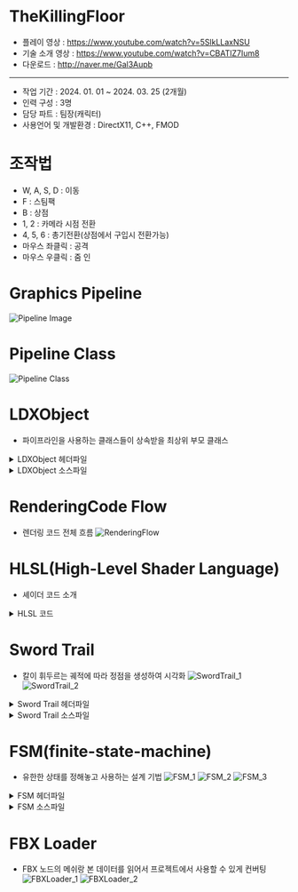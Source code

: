 # TheKillingFloor
* 플레이 영상 : <https://www.youtube.com/watch?v=5SlkLLaxNSU>
* 기술 소개 영상 : <https://www.youtube.com/watch?v=CBATlZ7Ium8>
* 다운로드 : <http://naver.me/Gal3Aupb>
***
* 작업 기간 : 2024. 01. 01 ~ 2024. 03. 25 (2개월)
* 인력 구성 : 3명
* 담당 파트 : 팀장(캐릭터)
* 사용언어 및 개발환경 : DirectX11, C++, FMOD
# 조작법    
* W, A, S, D : 이동
* F : 스팀팩
* B : 상점
* 1, 2 : 카메라 시점 전환
* 4, 5, 6 : 총기전환(상점에서 구입시 전환가능)
* 마우스 좌클릭 : 공격
* 마우스 우클릭 : 줌 인
# Graphics Pipeline
![Pipeline Image](https://github.com/Eruien/TheKillingFloor_DirectX11_TeamProject/blob/main/Image/Pipeline.png)
# Pipeline Class
![Pipeline Class](https://github.com/Eruien/TheKillingFloor_DirectX11_TeamProject/blob/main/Image/PipelineClass.png)
# LDXObject
* 파이프라인을 사용하는 클래스들이 상속받을 최상위 부모 클래스
<details>
<summary> LDXObject 헤더파일</summary>
	
```cpp
// 그래픽 파이프 라인과 관련된 버퍼
// 파이프 라인에 넣어줄 정점 배열(m_VertexList)
// m_VertexList 배열에 SimpleVertex는 PNCT(Position, Normal, Color, Texture) 데이터로 구성

class LDXObject
{
public:
	ComPtr<ID3D11Device> m_pDevice;
	ComPtr<ID3D11DeviceContext> m_pImmediateContext;
	ComPtr<ID3D11Buffer> m_pVertexBuffer;
	ComPtr<ID3D11Buffer> m_pIndexBuffer;
	ComPtr<ID3D11Buffer> m_pConstantBuffer;
	ComPtr<ID3D11InputLayout> m_pVertexLayout;
	std::vector<SimpleVertex> m_VertexList;
	std::vector<DWORD> m_IndexList;
	LTexture* m_Tex = nullptr;
	LShader* m_Shader = nullptr;
	CB_Data m_cbData;
public:
	void Set();
	virtual bool CreateVertexData();
	virtual bool CreateIndexData();
	virtual bool CreateVertexBuffer();
	virtual bool CreateIndexBuffer();
	virtual bool CreateConstantBuffer();
	virtual bool CreateLayout();
	virtual bool Create(std::wstring shaderFileName, std::wstring texFileName);
public:
	virtual bool Init();
	virtual bool Frame();
	virtual bool PreRender();
	virtual bool Render();
	virtual bool PostRender();
	virtual bool Release();
public:
	virtual ~LDXObject() {}
};
```

</details>

<details>
<summary> LDXObject 소스파일</summary>
	
```cpp
// 정점 구조체(SimpleVertex) * 구조체 개수 만큼 메모리 할당
// initialData에는 m_VertexList 배열의 처음 주소 할당
// IndexBuffer, ConstantBuffer도 비슷한 방식으로 생성
bool LDXObject::CreateVertexBuffer()
{    
    D3D11_BUFFER_DESC bufferDesc;
	ZeroMemory(&bufferDesc, sizeof(bufferDesc));
	bufferDesc.ByteWidth = sizeof(SimpleVertex) * m_VertexList.size();
	bufferDesc.Usage = D3D11_USAGE_DEFAULT;
	bufferDesc.BindFlags = D3D11_BIND_VERTEX_BUFFER;

	D3D11_SUBRESOURCE_DATA initialData;
	ZeroMemory(&initialData, sizeof(initialData));
	initialData.pSysMem = &m_VertexList.at(0);

	HRESULT hr = m_pDevice->CreateBuffer(
		&bufferDesc,
		&initialData,
		m_pVertexBuffer.GetAddressOf());

	if (FAILED(hr))
	{
		MessageBoxA(NULL, "Create VertexBuffer Error", "Error Box", MB_OK);
		return false;
	}

	return true;
}

bool LDXObject::CreateIndexBuffer()
{
	if (m_IndexList.size() == 0) return true;

	D3D11_BUFFER_DESC bufferDesc;
	ZeroMemory(&bufferDesc, sizeof(bufferDesc));
	bufferDesc.ByteWidth = sizeof(DWORD) * m_IndexList.size();
	bufferDesc.Usage = D3D11_USAGE_DYNAMIC;
	bufferDesc.BindFlags = D3D11_BIND_INDEX_BUFFER;
	bufferDesc.CPUAccessFlags = D3D11_CPU_ACCESS_WRITE;

	D3D11_SUBRESOURCE_DATA initialData;
	ZeroMemory(&initialData, sizeof(initialData));
	initialData.pSysMem = &m_IndexList.at(0);

	HRESULT hr = m_pDevice->CreateBuffer(
		&bufferDesc,
		&initialData,
		m_pIndexBuffer.GetAddressOf());

	if (FAILED(hr))
	{
		MessageBoxA(NULL, "Create IndexBuffer Error", "Error Box", MB_OK);
		return false;
	}

	return true;
}

bool LDXObject::CreateConstantBuffer()
{
	D3D11_BUFFER_DESC bufferDesc{};
	ZeroMemory(&bufferDesc, sizeof(bufferDesc));

	bufferDesc.ByteWidth = sizeof(CB_Data);
	bufferDesc.Usage = D3D11_USAGE_DEFAULT;
	bufferDesc.BindFlags = D3D11_BIND_CONSTANT_BUFFER;
	HRESULT hr = m_pDevice->CreateBuffer(
		&bufferDesc,
		nullptr,
		m_pConstantBuffer.GetAddressOf());

	if (FAILED(hr))
	{
		MessageBoxA(NULL, "Create ConstantBuffer Error", "Error Box", MB_OK);
		return false;
	}

	return true;
}

// 파이프 라인 정점(Vertex) 레이아웃(Layout) 설정
// 현재 프로젝트에서는 PNCT(Position, Normal, Color, Texture) 데이터를 사용
bool LDXObject::CreateLayout()
{
	D3D11_INPUT_ELEMENT_DESC layout[] =
	{
		{ "POSITION", 0, DXGI_FORMAT_R32G32B32_FLOAT, 0,  0, D3D11_INPUT_PER_VERTEX_DATA, 0 },
		{ "NORMAL",   0, DXGI_FORMAT_R32G32B32_FLOAT, 0, 12, D3D11_INPUT_PER_VERTEX_DATA, 0 },
		{ "COLOR",    0, DXGI_FORMAT_R32G32B32A32_FLOAT, 0, 24, D3D11_INPUT_PER_VERTEX_DATA, 0 },
		{ "TEXCOORD", 0, DXGI_FORMAT_R32G32_FLOAT,    0, 40, D3D11_INPUT_PER_VERTEX_DATA, 0 },
	};

	HRESULT hr = m_pDevice->CreateInputLayout(
		layout, sizeof(layout) / sizeof(layout[0]),
		m_Shader->m_pVSBlob->GetBufferPointer(),
		m_Shader->m_pVSBlob->GetBufferSize(),
		m_pVertexLayout.GetAddressOf());

	if (FAILED(hr))
	{
		MessageBoxA(NULL, "Create Input Layout Error", "Error Box", MB_OK);
		return false;
	}

	return true;
}

// 렌더링 작업전에 사전 작업처리 PreRender 함수
bool LDXObject::PreRender()
{
	m_pImmediateContext->IASetInputLayout(m_pVertexLayout.Get());
	m_pImmediateContext->VSSetConstantBuffers(0, 1, m_pConstantBuffer.GetAddressOf());

	if (m_Shader)
	{
		// VS와PS Shader를 stage에 세팅
		m_Shader->Apply();
	}

	if (m_Tex)
	{
		// PSSetShaderResources // ps에 m_pTexSRV 세팅
		m_Tex->Apply();
	}

	UINT stride = sizeof(SimpleVertex);
	UINT offset = 0;
	m_pImmediateContext->IASetVertexBuffers(0, 1, m_pVertexBuffer.GetAddressOf(), &stride, &offset);
	m_pImmediateContext->IASetPrimitiveTopology(D3D11_PRIMITIVE_TOPOLOGY_TRIANGLELIST);


	return true;
}

// 렌더링 작업 함수
bool LDXObject::Render()
{
	PreRender();
	PostRender();
	return true;
}

// 렌더링 이후 작업 PostRender 함수
bool LDXObject::PostRender()
{
	if (m_pIndexBuffer == nullptr)
	{
		m_pImmediateContext->Draw(m_VertexList.size(), 0);
	}
	else
	{
		
		m_pImmediateContext->IASetIndexBuffer(m_pIndexBuffer.Get(), DXGI_FORMAT_R32_UINT, 0);
		m_pImmediateContext->DrawIndexed(m_IndexList.size(), 0, 0);
	}
	
	return true;
}
```

</details>

# RenderingCode Flow
* 렌더링 코드 전체 흐름
![RenderingFlow](https://github.com/Eruien/TheKillingFloor_DirectX11_TeamProject/blob/main/Image/RenderingFlow.png)
# HLSL(High-Level Shader Language)
* 셰이더 코드 소개
<details>
<summary> HLSL 코드</summary>
	
```cpp
// ShaderResourceView에서 Diffuse Texture를 읽어 GPU 레지스터에 등록
Texture2D g_txDiffuse1 : register(t0);
// 필터링 제어에 사용
SamplerState sample0 : register(s0);

// 정점(Vertex) 데이터를 입력받을 때는 사용자가 설정한 레이아웃(Layout)의 이름(POSITION, NORMAL, COLOR, TEXCOORD)과 같아야 한다.
struct VS_INPUT
{
    float3 p : POSITION;
    float3 n : NORMAL;
    float4 c : COLOR;
    float2 t : TEXCOORD;
};

// 정점 데이터를 계산해서 이후의 파이프라인에 넘겨주게 되는데 위치(SV_POSITION)의 경우 고정된 이름으로 넘겨주게 된다. 어떠한 것이 위치인지 알아야 이후의 파이프라인에서 위치를 기반해서 처리하기 때문이다.
struct VS_OUTPUT
{
    float4 p : SV_POSITION;
    float3 n : NORMAL;
    float4 c : COLOR0;
    float2 t : TEXCOORD0;
};

// 상수버퍼(레지스터 단위로 저장되어야 한다.)
// 레지스터 단위란, float4(x,y,z,w)
cbuffer cb0
{
    matrix g_matWorld  : packoffset(c0);// float4x4 // 4개
    matrix g_matView  : packoffset(c4);
    matrix g_matProj  : packoffset(c8);
};

// 이후의 파이프라인에 넘겨주기 위해 정점(Vertex) 하나마다 행렬을 곱해준다.
VS_OUTPUT VS(VS_INPUT vIn)
{
    VS_OUTPUT vOut = (VS_OUTPUT)0;
    float4 vWorld = mul(float4(vIn.p,1.0f),g_matWorld);
    float4 vView = mul(vWorld, g_matView);
    float4 vProj = mul(vView, g_matProj);
    vOut.p = vProj;
    vOut.n = vIn.n;
    vOut.t = vIn.t;
    vOut.c = vIn.c;
    return vOut;
}

// 위에까지 VertexShader
// 아래부터 PixelShader

// SV_Target : 반환 값의 의도가 색상이라는 걸 나타낸다.
// 텍스처(Texture)에서 Sampler State로 필터링 된 색상을 반환 
float4 PS(VS_OUTPUT vIn) : SV_Target
{
    // r,g,b,a(1)=불투명, a(0)=완전투명, a(0.0< 1.0f)= 반투명
    return g_txDiffuse1.Sample(sample0, vIn.t);
}
```

</details>

# Sword Trail
* 칼이 휘두르는 궤적에 따라 정점을 생성하여 시각화
![SwordTrail_1](https://github.com/Eruien/TheKillingFloor_DirectX11_TeamProject/blob/main/Image/SwordTrail_1.png)
![SwordTrail_2](https://github.com/Eruien/TheKillingFloor_DirectX11_TeamProject/blob/main/Image/SwordTrail_2.png)

<details>
<summary> Sword Trail 헤더파일</summary>
	
```cpp
class LTrail : public LObject
{
public:
        // 트레일에 사용될 정점의 개수
	int m_iTrailVertexSize = 96;
	int m_iTrailCountSize = 95;
        // 0 ~ 95까지 시간이 지나면 카운트 증가
	int m_iVertexCount = 0;
        // 트레일의 시작 타이머값을 0으로 설정할 시 초반 트레일이 사라지는 문제가 있어서 End값보다 크게 설정
	float m_TimerStart = 1.0;
	float m_TimerEnd = 0.01;
        // Catmull-Rom Splines에 사용될 배열
	int m_iCatmullRomIndex[4] = { 0, };
public:
	void RenderTrail(TVector3* localSwordLow, TVector3* localSwordHigh, TMatrix* matSwordParent);
	void InterpolRenderTrail(TVector3* localSwordLow, TVector3* localSwordHigh, TMatrix* matSwordParent);
public:
	bool CreateVertexData() override;
	bool CreateIndexData() override;
};
```

</details>
<details>
<summary> Sword Trail 소스파일</summary>
	
```cpp
// m_TimerEnd의 경우 하나의 텍스처(Texture) 트레일(Trail)이 끝나는 시간입니다. 시간이 경과되면 타이머를 초기화하고 다음 텍스처(Texture)를 그리기 시작합니다.
// m_iVertexCount는 정점 개수의 최대치입니다. 최대치를 넘어가면 전체 정점을 배열에서 제거하고 화면에서 트레일 텍스처(Textrue)를 지웁니다.
// 이후에는 Catmull-Rom Splines에 사용할 정점 4개를 선정하는  과정입니다.
void LTrail::InterpolRenderTrail(TVector3* localSwordLow, TVector3* localSwordHigh, TMatrix* matSwordParent)
{
    m_TimerStart += LGlobal::g_fSPF;

    if (m_TimerStart > m_TimerEnd)
    {
        m_TimerStart = 0.0f;
        m_iVertexCount += 2;
    }

    if (m_iVertexCount > m_iTrailCountSize)
    {
        m_VertexList.clear();
        m_VertexList.resize(m_iTrailVertexSize);
        m_iVertexCount = 0;
    }

    if (m_iVertexCount - 2 < 0)
    {
        m_iCatmullRomIndex[0] = m_iTrailCountSize - 1;
    }
    else
    {
        m_iCatmullRomIndex[0] = m_iVertexCount - 2;
    }

    m_iCatmullRomIndex[1] = m_iVertexCount;

    if (m_iVertexCount + 2 > m_iTrailCountSize)
    {
        m_iCatmullRomIndex[2] = 0;
        m_iCatmullRomIndex[3] = 2;
    }
    else
    {
        m_iCatmullRomIndex[2] = m_iVertexCount + 2;
        m_iCatmullRomIndex[3] = m_iVertexCount + 4;
    }

    if (m_iVertexCount + 4 > m_iTrailCountSize)
    {
        m_iCatmullRomIndex[3] = 0;
    }
    else
    {
        m_iCatmullRomIndex[3] = m_iVertexCount + 4;
    }

    for (int i = 0; i < 1; i++)
    {
        D3DXVec3CatmullRom(&m_VertexList[m_iVertexCount].p,
            &m_VertexList[m_iCatmullRomIndex[0]].p,
            &m_VertexList[m_iCatmullRomIndex[1]].p,
            &m_VertexList[m_iCatmullRomIndex[2]].p,
            &m_VertexList[m_iCatmullRomIndex[3]].p,
            0.5);

        D3DXVec3CatmullRom(&m_VertexList[m_iVertexCount + 1].p,
            &m_VertexList[m_iCatmullRomIndex[0] + 1].p,
            &m_VertexList[m_iCatmullRomIndex[1] + 1].p,
            &m_VertexList[m_iCatmullRomIndex[2] + 1].p,
            &m_VertexList[m_iCatmullRomIndex[3] + 1].p,
            0.5);
    }

    D3DXVec3TransformCoord(&m_VertexList[m_iVertexCount].p, localSwordLow, matSwordParent);
    D3DXVec3TransformCoord(&m_VertexList[m_iVertexCount + 1].p, localSwordHigh, matSwordParent);

    for (int i = 0; i < m_iVertexCount; i += 2)
    {
        m_VertexList[i].t = { float(i) / (float(m_iVertexCount) - 2), 0.0f };
        m_VertexList[i + 1].t = { float(i) / (float(m_iVertexCount) - 2), 1.0f };
    }

    LGlobal::g_pImmediateContext->UpdateSubresource(m_pVertexBuffer.Get(), 0, NULL, m_VertexList.data(), 0, 0);
    UINT stride = sizeof(SimpleVertex);
    UINT offset = 0;
    LGlobal::g_pImmediateContext->IASetVertexBuffers(0, 1, m_pVertexBuffer.GetAddressOf(), &stride, &offset);
    SetMatrix(nullptr, &LGlobal::g_pMainCamera->m_matView, &LGlobal::g_pMainCamera->m_matProj);
    Render();
}

bool LTrail::CreateVertexData()
{
	// 업데이트시 pnct값을 넣어주기 때문에 구조체에 값을 넣어주지 않아도 됨
	m_VertexList.resize(m_iTrailVertexSize);
	
	return true;
}

bool LTrail::CreateIndexData()
{
	int indexVertexSize = (m_iTrailVertexSize - 2) * 3;
	m_IndexList.resize(indexVertexSize);

	int squareSize = (indexVertexSize / 6) * 2;

	for (int i = 0; i < squareSize; i += 2)
	{
		m_IndexList[(i * 3)] = i + 3;
		m_IndexList[(i * 3) + 1] = i + 1;
		m_IndexList[(i * 3) + 2] = i;

		m_IndexList[(i * 3) + 3] = i + 2;
		m_IndexList[(i * 3) + 4] = i + 3;
		m_IndexList[(i * 3) + 5] = i;
	}

	return true;
}


```

</details>

# FSM(finite-state-machine)
* 유한한 상태를 정해놓고 사용하는 설계 기법
![FSM_1](https://github.com/Eruien/TheKillingFloor_DirectX11_TeamProject/blob/main/Image/FSM_1.png)
![FSM_2](https://github.com/Eruien/TheKillingFloor_DirectX11_TeamProject/blob/main/Image/FSM_2.png)
![FSM_3](https://github.com/Eruien/TheKillingFloor_DirectX11_TeamProject/blob/main/Image/FSM_3.png)

<details>
<summary> FSM 헤더파일</summary>
	
```cpp
// Map에는 현재 상태가 키(Key)로 저장되고 현재 상태가 어떤 FSM State 객체에 속하는지가 값(Value)으로 저장
class LFiniteStateMachine
{
public:
	std::map<State, std::unique_ptr<LFiniteState>> m_FiniteStateMap;
public:
	void AddStateTransition(State keyState, Event inputEvent, State outputState);
	State StateTransition(State currentState, Event inputEvent);
};

// 현재 상태를 저장하고 현재상태에서 어떠한 이벤트가 발생해야 다음 상태로 갈지 맵에 키와 값으로  저장
class LFiniteState
{
private:
	State m_State;
public:
	std::map<Event, State> m_StateMap;
public:
	State GetState() { return m_State; }
public:
	void AddTransition(Event inputEvent, State outputState);
	State Output(Event inputEvent);
public:
	LFiniteState(State state);
};
```

</details>
<details>
<summary> FSM 소스파일</summary>
	
```cpp
// Map에 현재 상태가 등록되어 있지 않다면 등록
// 현재 상태에서 매개변수 이벤트가 발생할 시 다음 상태로 변환되도록 Map에 저장
void LFiniteStateMachine::AddStateTransition(State keyState, Event inputEvent, State outputState)
{
	auto finiteIter = m_FiniteStateMap.find(keyState);

	if (m_FiniteStateMap.end() != finiteIter)
	{
		finiteIter->second->AddTransition(inputEvent, outputState);
	}
	else
	{
		m_FiniteStateMap.insert(std::make_pair(keyState, std::make_unique<LFiniteState>(keyState)));

		finiteIter = m_FiniteStateMap.find(keyState);
		finiteIter->second->AddTransition(inputEvent, outputState);
	}
}

// 현재 상태에서 해당되는 이벤트가 있다면 다음 이벤트를 반환
// 해당 상태가 등록되어 있지 않은 경우 None을 반환
State LFiniteStateMachine::StateTransition(State currentState, Event inputEvent)
{
	auto finiteIter = m_FiniteStateMap.find(currentState);

	if (finiteIter == m_FiniteStateMap.end())
	{
		return State::NONE;
	}

	auto retStateIter = finiteIter->second->m_StateMap.find(inputEvent);

	if (retStateIter == finiteIter->second->m_StateMap.end())
	{
		return State::NONE;
	}

	State state = retStateIter->second;
	return state;
}

// 현재상태에서 어떠한 이벤트가 발생해야 다음 상태로 갈지 맵에 키와 값으로 저장
void LFiniteState::AddTransition(Event inputEvent, State outputState)
{
	m_StateMap.insert(std::make_pair(inputEvent, outputState));
}

// 이벤트를 키값으로 어떠한 상태로 변환될지 검색
State LFiniteState::Output(Event inputEvent)
{
	auto iter = m_StateMap.find(inputEvent);
	State state = iter->second;
	return state;
}
```

</details>

# FBX Loader
* FBX 노드의 메쉬랑 본 데이터를 읽어서 프로젝트에서 사용할 수 있게 컨버팅
![FBXLoader_1](https://github.com/Eruien/TheKillingFloor_DirectX11_TeamProject/blob/main/Image/FBXLoader_1.png)
![FBXLoader_2](https://github.com/Eruien/TheKillingFloor_DirectX11_TeamProject/blob/main/Image/FBXLoader_2.png)
